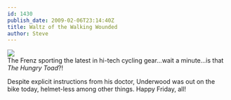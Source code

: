 ```yaml
---
id: 1430
publish_date: 2009-02-06T23:14:40Z
title: Waltz of the Walking Wounded
author: Steve
---
```


![](http://lh5.ggpht.com/_zoD15FRZxcs/SuHsXczOSJI/AAAAAAAABXk/3K8o4AgIqG4/s2400/feel_the_burn.jpg)  
The Frenz sporting the latest in hi-tech cycling gear...wait a minute...is that _The Hungry Toad_?!

Despite explicit instructions from his doctor, Underwood was out on the bike today, helmet-less among other things. Happy Friday, all!

